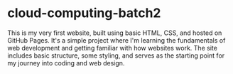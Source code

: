 # cloud-computing-batch2
This is my very first website, built using basic HTML, CSS, and hosted on GitHub Pages. It's a simple project where I'm learning the fundamentals of web development and getting familiar with how websites work. The site includes basic structure, some styling, and serves as the starting point for my journey into coding and web design.
